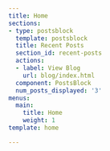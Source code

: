 ```yaml
---
title: Home
sections:
- type: postsblock
  template: postsblock
  title: Recent Posts
  section_id: recent-posts
  actions:
  - label: View Blog
    url: blog/index.html
  component: PostsBlock
  num_posts_displayed: '3'
menus:
  main:
    title: Home
    weight: 1
template: home

---
```

